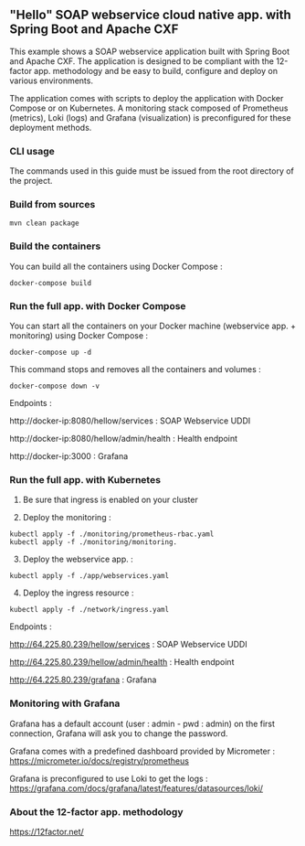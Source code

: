 ## "Hello" SOAP webservice cloud native app. with Spring Boot and Apache CXF

This example shows a SOAP webservice application built with Spring Boot and Apache CXF. The application is designed to be compliant with the 12-factor app. methodology and be easy to build, configure and deploy on various environments.

The application comes with scripts to deploy the application with Docker Compose or on Kubernetes. A monitoring stack composed of Prometheus (metrics), Loki (logs) and Grafana (visualization) is preconfigured for these deployment methods.

### CLI usage

The commands used in this guide must be issued from the root directory of the project.

### Build from sources

```
mvn clean package
```

### Build the containers

You can build all the containers using Docker Compose : 

```
docker-compose build
```

### Run the full app. with Docker Compose

You can start all the containers on your Docker machine (webservice app. + monitoring) using Docker Compose :

```
docker-compose up -d
```

This command stops and removes all the containers and volumes :

```
docker-compose down -v
```

Endpoints :

http://docker-ip:8080/hellow/services : SOAP Webservice UDDI

http://docker-ip:8080/hellow/admin/health : Health endpoint

http://docker-ip:3000 : Grafana

### Run the full app. with Kubernetes

1. Be sure that ingress is enabled on your cluster

2. Deploy the monitoring :

```
kubectl apply -f ./monitoring/prometheus-rbac.yaml
kubectl apply -f ./monitoring/monitoring.
```

3. Deploy the webservice app. :

```
kubectl apply -f ./app/webservices.yaml
```

4. Deploy the ingress resource :

```
kubectl apply -f ./network/ingress.yaml
```

Endpoints :

http://64.225.80.239/hellow/services : SOAP Webservice UDDI

http://64.225.80.239/hellow/admin/health : Health endpoint

http://64.225.80.239/grafana : Grafana

### Monitoring with Grafana

Grafana has a default account (user : admin - pwd : admin) on the first connection, Grafana will ask you to change the password.

Grafana comes with a predefined dashboard provided by Micrometer : https://micrometer.io/docs/registry/prometheus

Grafana is preconfigured to use Loki to get the logs : https://grafana.com/docs/grafana/latest/features/datasources/loki/

### About the 12-factor app. methodology

https://12factor.net/